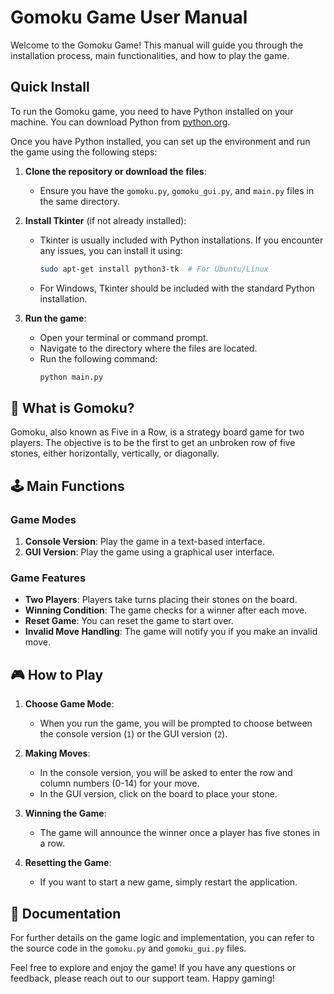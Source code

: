 # Gomoku Game User Manual

Welcome to the Gomoku Game! This manual will guide you through the installation process, main functionalities, and how to play the game.

## Quick Install

To run the Gomoku game, you need to have Python installed on your machine. You can download Python from [python.org](https://www.python.org/downloads/).

Once you have Python installed, you can set up the environment and run the game using the following steps:

1. **Clone the repository or download the files**:
   - Ensure you have the `gomoku.py`, `gomoku_gui.py`, and `main.py` files in the same directory.

2. **Install Tkinter** (if not already installed):
   - Tkinter is usually included with Python installations. If you encounter any issues, you can install it using:
     ```bash
     sudo apt-get install python3-tk  # For Ubuntu/Linux
     ```
   - For Windows, Tkinter should be included with the standard Python installation.

3. **Run the game**:
   - Open your terminal or command prompt.
   - Navigate to the directory where the files are located.
   - Run the following command:
     ```bash
     python main.py
     ```

## 🤔 What is Gomoku?

Gomoku, also known as Five in a Row, is a strategy board game for two players. The objective is to be the first to get an unbroken row of five stones, either horizontally, vertically, or diagonally.

## 🕹️ Main Functions

### Game Modes

1. **Console Version**: Play the game in a text-based interface.
2. **GUI Version**: Play the game using a graphical user interface.

### Game Features

- **Two Players**: Players take turns placing their stones on the board.
- **Winning Condition**: The game checks for a winner after each move.
- **Reset Game**: You can reset the game to start over.
- **Invalid Move Handling**: The game will notify you if you make an invalid move.

## 🎮 How to Play

1. **Choose Game Mode**:
   - When you run the game, you will be prompted to choose between the console version (`1`) or the GUI version (`2`).

2. **Making Moves**:
   - In the console version, you will be asked to enter the row and column numbers (0-14) for your move.
   - In the GUI version, click on the board to place your stone.

3. **Winning the Game**:
   - The game will announce the winner once a player has five stones in a row.

4. **Resetting the Game**:
   - If you want to start a new game, simply restart the application.

## 📖 Documentation

For further details on the game logic and implementation, you can refer to the source code in the `gomoku.py` and `gomoku_gui.py` files. 

Feel free to explore and enjoy the game! If you have any questions or feedback, please reach out to our support team. Happy gaming!